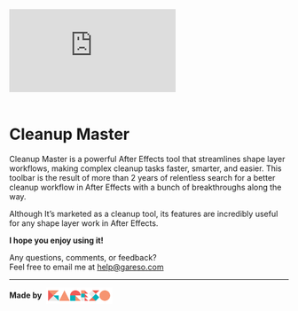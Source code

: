 <div class="video-container">
  <iframe
    src="https://www.youtube.com/embed/nkNC01oZU2Y"
    frameborder="0"
    allow="accelerometer; autoplay; clipboard-write; encrypted-media; gyroscope; picture-in-picture"
    allowfullscreen>
  </iframe>
</div>
<br>

# Cleanup Master


Cleanup Master is a powerful After Effects tool that streamlines shape layer workflows, making complex cleanup tasks faster, smarter, and easier.
This toolbar is the result of more than 2 years of relentless search for a better cleanup workflow in After Effects with a bunch of breakthroughs along the way.

Although It’s marketed as a cleanup tool, its features are incredibly useful for any shape layer work in After Effects.

<strong>I hope you enjoy using it!</strong>

Any questions, comments, or feedback? <br>
Feel free to email me at [help@gareso.com](mailto:help@gareso.com)

---
<p style="text-align: left;">
  <strong style="color: #1e1e1e;">Made by&nbsp;</strong>
  <a href="https://www.gareso.com" target="_blank" rel="noopener">
    <img
      src="assets/gareso.svg"
      alt="Gareso logo"
      width="120"
      style="vertical-align: middle;"
    />
  </a>
</p>

